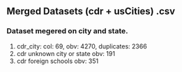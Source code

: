 ## Merged Datasets (cdr + usCities) .csv
### Dataset megered on city and state. 

  1. cdr_city: col: 69, obv: 4270, duplicates: 2366
  2. cdr unknown city or state obv: 191
  3. cdr foreign schools obv: 351
